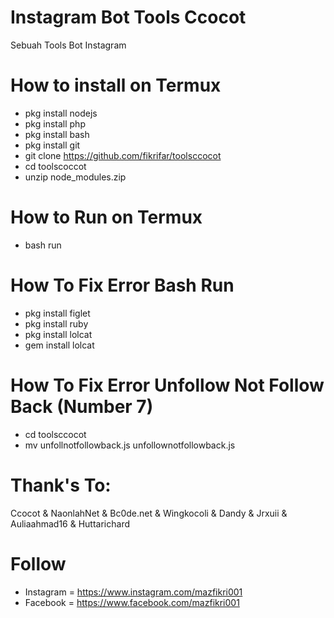 # Instagram Bot Tools Ccocot
 Sebuah Tools Bot Instagram

# How to install on Termux
* pkg install nodejs
* pkg install php
* pkg install bash
* pkg install git
* git clone https://github.com/fikrifar/toolsccocot
* cd toolscoccot
* unzip node_modules.zip

# How to Run on Termux
* bash run

# How To Fix Error Bash Run
* pkg install figlet
* pkg install ruby
* pkg install lolcat
* gem install lolcat

# How To Fix Error Unfollow Not Follow Back (Number 7)
* cd toolsccocot
* mv unfollnotfollowback.js unfollownotfollowback.js

# Thank's To:

Ccocot & NaonlahNet & Bc0de.net & Wingkocoli & Dandy & Jrxuii & Auliaahmad16 & Huttarichard

# Follow 
* Instagram = https://www.instagram.com/mazfikri001
* Facebook  = https://www.facebook.com/mazfikri001
